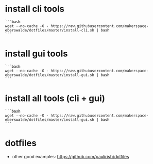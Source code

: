 # install cli tools
    
    ```bash
    wget --no-cache -O - https://raw.githubusercontent.com/makerspace-eberswalde/dotfiles/master/install-cli.sh | bash
    ```

# install gui tools
    
    ```bash
    wget --no-cache -O - https://raw.githubusercontent.com/makerspace-eberswalde/dotfiles/master/install-gui.sh | bash
    ```

# install all tools (cli + gui)
    
    ```bash
    wget --no-cache -O - https://raw.githubusercontent.com/makerspace-eberswalde/dotfiles/master/install-gui.sh | bash
    ```

# dotfiles
 * other good examples: https://github.com/paulirish/dotfiles

